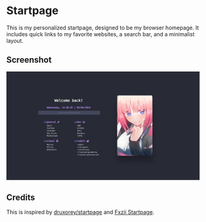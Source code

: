# Startpage

This is my personalized startpage, designed to be my browser homepage. It includes quick links to my favorite websites, a search bar, and a minimalist layout.

## Screenshot

![Screenshot](resources/startpage-2024-04-03.png)

## Credits

This is inspired by [druxorey/startpage](https://github.com/druxorey/startpage) and [Fxzii Startpage](https://github.com/Fxzzi/startpage).
